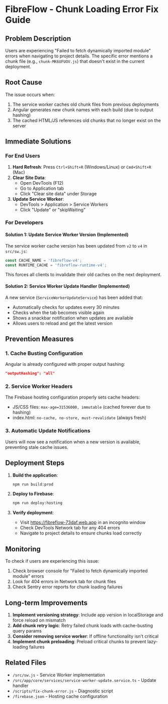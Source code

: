 # FibreFlow - Chunk Loading Error Fix Guide

## Problem Description
Users are experiencing "Failed to fetch dynamically imported module" errors when navigating to project details. The specific error mentions a chunk file (e.g., `chunk-MK6UFUOV.js`) that doesn't exist in the current deployment.

## Root Cause
The issue occurs when:
1. The service worker caches old chunk files from previous deployments
2. Angular generates new chunk names with each build (due to output hashing)
3. The cached HTML/JS references old chunks that no longer exist on the server

## Immediate Solutions

### For End Users
1. **Hard Refresh**: Press `Ctrl+Shift+R` (Windows/Linux) or `Cmd+Shift+R` (Mac)
2. **Clear Site Data**:
   - Open DevTools (F12)
   - Go to Application tab
   - Click "Clear site data" under Storage
3. **Update Service Worker**:
   - DevTools > Application > Service Workers
   - Click "Update" or "skipWaiting"

### For Developers

#### Solution 1: Update Service Worker Version (Implemented)
The service worker cache version has been updated from `v2` to `v4` in `src/sw.js`:
```javascript
const CACHE_NAME = 'fibreflow-v4';
const RUNTIME_CACHE = 'fibreflow-runtime-v4';
```

This forces all clients to invalidate their old caches on the next deployment.

#### Solution 2: Service Worker Update Handler (Implemented)
A new service (`ServiceWorkerUpdateService`) has been added that:
- Automatically checks for updates every 30 minutes
- Checks when the tab becomes visible again
- Shows a snackbar notification when updates are available
- Allows users to reload and get the latest version

## Prevention Measures

### 1. Cache Busting Configuration
Angular is already configured with proper output hashing:
```json
"outputHashing": "all"
```

### 2. Service Worker Headers
The Firebase hosting configuration properly sets cache headers:
- JS/CSS files: `max-age=31536000, immutable` (cached forever due to hashing)
- index.html: `no-cache, no-store, must-revalidate` (always fresh)

### 3. Automatic Update Notifications
Users will now see a notification when a new version is available, preventing stale cache issues.

## Deployment Steps

1. **Build the application**:
   ```bash
   npm run build:prod
   ```

2. **Deploy to Firebase**:
   ```bash
   npm run deploy:hosting
   ```

3. **Verify deployment**:
   - Visit https://fibreflow-73daf.web.app in an incognito window
   - Check DevTools Network tab for any 404 errors
   - Navigate to project details to ensure chunks load correctly

## Monitoring

To check if users are experiencing this issue:
1. Check browser console for "Failed to fetch dynamically imported module" errors
2. Look for 404 errors in Network tab for chunk files
3. Check Sentry error reports for chunk loading failures

## Long-term Improvements

1. **Implement versioning strategy**: Include app version in localStorage and force reload on mismatch
2. **Add chunk retry logic**: Retry failed chunk loads with cache-busting query params
3. **Consider removing service worker**: If offline functionality isn't critical
4. **Implement chunk preloading**: Preload critical chunks to prevent lazy-loading failures

## Related Files
- `/src/sw.js` - Service Worker implementation
- `/src/app/core/services/service-worker-update.service.ts` - Update handler
- `/scripts/fix-chunk-error.js` - Diagnostic script
- `/firebase.json` - Hosting cache configuration